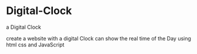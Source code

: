 # Digital-Clock
a Digital Clock 

create a website with a digital Clock can show the real time of the Day using html css and JavaScript
